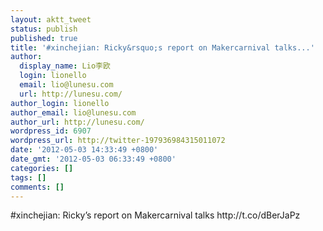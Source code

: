 ```yaml
---
layout: aktt_tweet
status: publish
published: true
title: '#xinchejian: Ricky&rsquo;s report on Makercarnival talks...'
author:
  display_name: Lio李欧
  login: lionello
  email: lio@lunesu.com
  url: http://lunesu.com/
author_login: lionello
author_email: lio@lunesu.com
author_url: http://lunesu.com/
wordpress_id: 6907
wordpress_url: http://twitter-197936984315011072
date: '2012-05-03 14:33:49 +0800'
date_gmt: '2012-05-03 06:33:49 +0800'
categories: []
tags: []
comments: []
---
```

<p>#xinchejian: Ricky&rsquo;s report on Makercarnival talks http://t.co/dBerJaPz</p>
